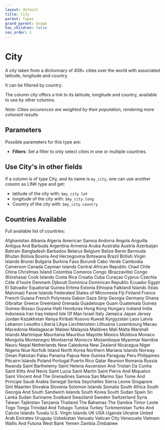 ```yaml
---
layout: default
title: City
parent: Types
grand_parent: Usage
has_children: false
nav_order: 1
---
```


# City

A city taken from a dictionnary of 40K+ cities over the world with associated latitude, longitude and country.

It can be filtered by country.

The column city offers a link to its latitude, longitude and country, available to use by other columns.

_Note: Cities occurences are weighted by their population, rendering more coherent results_



## Parameters

Possible parameters for this type are:

- **Filters**: Set a filter to only select cities in one or multiple countries.

## Use City's in other fields

If a column is of type City, and its name is `my_city`, one can use another column as LINK type and get:

- latitude of the city with: `$my_city.lat`
- longitude of the city with: `$my_city.long`
- Country of the city with: `$my_city.country`

## Countries Available

Full available list of countries: 

Afghanistan
Albania
Algeria
American Samoa
Andorra
Angola
Anguilla
Antigua And Barbuda
Argentina
Armenia
Aruba
Australia
Austria
Azerbaijan
Bahrain
Bangladesh
Barbados
Belarus
Belgium
Belize
Benin
Bermuda
Bhutan
Bolivia
Bosnia And Herzegovina
Botswana
Brazil
British Virgin Islands
Brunei
Bulgaria
Burkina Faso
Burundi
Cabo Verde
Cambodia
Cameroon
Canada
Cayman Islands
Central African Republic
Chad
Chile
China
Christmas Island
Colombia
Comoros
Congo (Brazzaville)
Congo (Kinshasa)
Cook Islands
Costa Rica
Croatia
Cuba
Curaçao
Cyprus
Czechia
Côte d'Ivoire
Denmark
Djibouti
Dominica
Dominican Republic
Ecuador
Egypt
El Salvador
Equatorial Guinea
Eritrea
Estonia
Ethiopia
Falkland Islands (Islas Malvinas)
Faroe Islands
Federated States of Micronesia
Fiji
Finland
France
French Guiana
French Polynesia
Gabon
Gaza Strip
Georgia
Germany
Ghana
Gibraltar
Greece
Greenland
Grenada
Guadeloupe
Guam
Guatemala
Guinea
Guinea-Bissau
Guyana
Haiti
Honduras
Hong Kong
Hungary
Iceland
India
Indonesia
Iran
Iraq
Ireland
Isle Of Man
Israel
Italy
Jamaica
Japan
Jersey
Jordan
Kazakhstan
Kenya
Kiribati
Kosovo
Kuwait
Kyrgyzstan
Laos
Latvia
Lebanon
Lesotho
Liberia
Libya
Liechtenstein
Lithuania
Luxembourg
Macau
Macedonia
Madagascar
Malawi
Malaysia
Maldives
Mali
Malta
Marshall Islands
Martinique
Mauritania
Mauritius
Mayotte
Mexico
Moldova
Monaco
Mongolia
Montenegro
Montserrat
Morocco
Mozambique
Myanmar
Namibia
Nauru
Nepal
Netherlands
New Caledonia
New Zealand
Nicaragua
Niger
Nigeria
Niue
Norfolk Island
North Korea
Northern Mariana Islands
Norway
Oman
Pakistan
Palau
Panama
Papua New Guinea
Paraguay
Peru
Philippines
Pitcairn Islands
Poland
Portugal
Puerto Rico
Qatar
Reunion
Romania
Russia
Rwanda
Saint Barthelemy
Saint Helena  Ascension  And Tristan Da Cunha
Saint Kitts And Nevis
Saint Lucia
Saint Martin
Saint Pierre And Miquelon
Saint Vincent And The Grenadines
Samoa
San Marino
Sao Tome And Principe
Saudi Arabia
Senegal
Serbia
Seychelles
Sierra Leone
Singapore
Sint Maarten
Slovakia
Slovenia
Solomon Islands
Somalia
South Africa
South Georgia And South Sandwich Islands
South Korea
South Sudan
Spain
Sri Lanka
Sudan
Suriname
Svalbard
Swaziland
Sweden
Switzerland
Syria
Taiwan
Tajikistan
Tanzania
Thailand
The Bahamas
The Gambia
Timor-Leste
Togo
Tonga
Trinidad And Tobago
Tunisia
Turkey
Turkmenistan
Turks And Caicos Islands
Tuvalu
U.S. Virgin Islands
UK
USA
Uganda
Ukraine
United Arab Emirates
Uruguay
Uzbekistan
Vanuatu
Vatican City
Venezuela
Vietnam
Wallis And Futuna
West Bank
Yemen
Zambia
Zimbabwe
